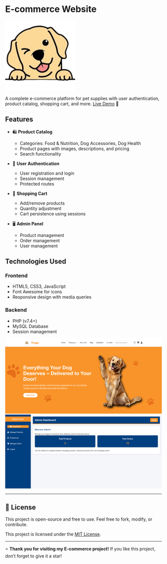 # E-commerce Website
![alt text](assets/images/logo.png)


A complete e-commerce platform for pet supplies with user authentication, product catalog, shopping cart, and more.
[Live Demo](https://doggy-ecommerce.onrender.com) 🚀

## Features

- 🛍️ **Product Catalog**
  - Categories: Food & Nutrition, Dog Accessories, Dog Health
  - Product pages with images, descriptions, and pricing
  - Search functionality

- 👤 **User Authentication**
  - User registration and login
  - Session management
  - Protected routes

- 🛒 **Shopping Cart**
  - Add/remove products
  - Quantity adjustment
  - Cart persistence using sessions

- 🖥️ **Admin Panel**
  - Product management
  - Order management
  - User management

## Technologies Used

### Frontend
- HTML5, CSS3, JavaScript
- Font Awesome for icons
- Responsive design with media queries

### Backend
- PHP (v7.4+)
- MySQL Database
- Session management

![alt text](assets/images/home.png)
![alt text](assets/images/admin-dashboard.png)

---

## 📝 License

This project is open-source and free to use. Feel free to fork, modify, or contribute.


This project is licensed under the [MIT License](LICENSE).


---

⭐️ **Thank you for visiting my E-commerce project!** If you like this project, don’t forget to give it a star!
